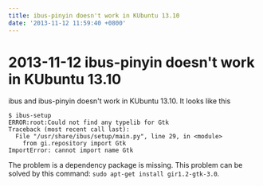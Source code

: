 ```yaml
---
title: ibus-pinyin doesn't work in KUbuntu 13.10
date: '2013-11-12 11:59:40 +0800'
---
```


# 2013-11-12  ibus-pinyin doesn't work in KUbuntu 13.10

ibus and ibus-pinyin doesn't work in KUbuntu 13.10. It looks like this

```text
$ ibus-setup
ERROR:root:Could not find any typelib for Gtk
Traceback (most recent call last):
  File "/usr/share/ibus/setup/main.py", line 29, in <module>
    from gi.repository import Gtk
ImportError: cannot import name Gtk
```

The problem is a dependency package is missing. This problem can be solved by this command: `sudo apt-get install gir1.2-gtk-3.0`.

